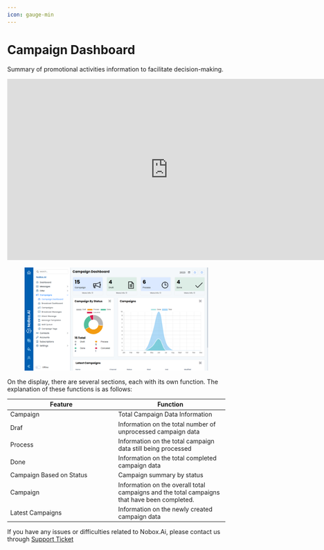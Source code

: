 ```yaml
---
icon: gauge-min
---
```


# Campaign Dashboard

Summary of promotional activities information to facilitate decision-making.

<iframe width="742" height="418" src="https://www.youtube.com/embed/7NR7TmowmtY/" title="01. Instalasi NoBox Desktop" frameborder="0" allow="accelerometer; autoplay; clipboard-write; encrypted-media; gyroscope; picture-in-picture; web-share" referrerpolicy="strict-origin-when-cross-origin" allowfullscreen></iframe>

<figure><img src="../../.gitbook/assets/Campaign Dashboard.png" alt=""><figcaption></figcaption></figure>

On the display, there are several sections, each with its own function. The explanation of these functions is as follows:

<table><thead><tr><th width="235.5999755859375">Feature</th><th>Function</th></tr></thead><tbody><tr><td>Campaign</td><td>Total Campaign Data Information</td></tr><tr><td>Draf</td><td>Information on the total number of unprocessed campaign data</td></tr><tr><td>Process</td><td>Information on the total campaign data still being processed</td></tr><tr><td>Done</td><td>Information on the total completed campaign data</td></tr><tr><td>Campaign Based on Status</td><td>Campaign summary by status</td></tr><tr><td>Campaign</td><td>Information on the overall total campaigns and the total campaigns that have been completed.</td></tr><tr><td>Latest Campaigns</td><td>Information on the newly created campaign data</td></tr></tbody></table>

If you have any issues or difficulties related to Nobox.Ai, please contact us through [Support Ticket](https://crm.nobox.ai/clients/tickets)
